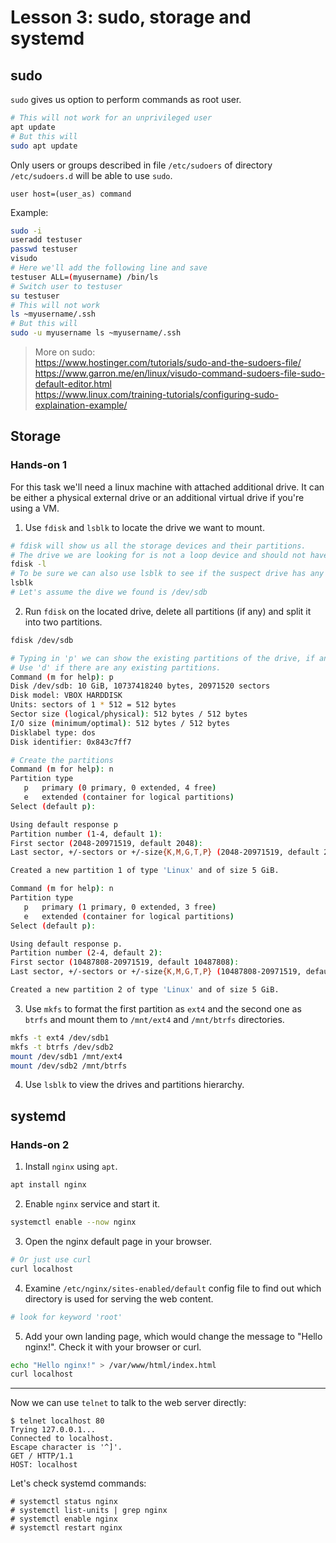 # Lesson 3: sudo, storage and systemd

## sudo

`sudo` gives us option to perform commands as root user.
```bash
# This will not work for an unprivileged user
apt update
# But this will
sudo apt update
```

Only users or groups described in file `/etc/sudoers` of directory `/etc/sudoers.d` will be able to use `sudo`.
```
user host=(user_as) command
```

Example:
```bash
sudo -i
useradd testuser
passwd testuser
visudo
# Here we'll add the following line and save
testuser ALL=(myusername) /bin/ls
# Switch user to testuser
su testuser
# This will not work
ls ~myusername/.ssh
# But this will
sudo -u myusername ls ~myusername/.ssh
```

> More on sudo:  
> https://www.hostinger.com/tutorials/sudo-and-the-sudoers-file/  
> https://www.garron.me/en/linux/visudo-command-sudoers-file-sudo-default-editor.html  
> https://www.linux.com/training-tutorials/configuring-sudo-explaination-example/

## Storage

### Hands-on 1

For this task we'll need a linux machine with attached additional drive. It can be either a physical external drive or an additional virtual drive if you're using a VM.

1. Use `fdisk` and `lsblk` to locate the drive we want to mount.
```bash
# fdisk will show us all the storage devices and their partitions.
# The drive we are looking for is not a loop device and should not have any partitions
fdisk -l
# To be sure we can also use lsblk to see if the suspect drive has any mount points
lsblk
# Let's assume the dive we found is /dev/sdb
```

2. Run `fdisk` on the located drive, delete all partitions (if any) and split it into two partitions.
```bash
fdisk /dev/sdb

# Typing in 'p' we can show the existing partitions of the drive, if any exists.
# Use 'd' if there are any existing partitions.
Command (m for help): p
Disk /dev/sdb: 10 GiB, 10737418240 bytes, 20971520 sectors
Disk model: VBOX HARDDISK   
Units: sectors of 1 * 512 = 512 bytes
Sector size (logical/physical): 512 bytes / 512 bytes
I/O size (minimum/optimal): 512 bytes / 512 bytes
Disklabel type: dos
Disk identifier: 0x843c7ff7

# Create the partitions
Command (m for help): n
Partition type
   p   primary (0 primary, 0 extended, 4 free)
   e   extended (container for logical partitions)
Select (default p):

Using default response p
Partition number (1-4, default 1):
First sector (2048-20971519, default 2048): 
Last sector, +/-sectors or +/-size{K,M,G,T,P} (2048-20971519, default 20971519): +5G

Created a new partition 1 of type 'Linux' and of size 5 GiB.

Command (m for help): n
Partition type
   p   primary (1 primary, 0 extended, 3 free)
   e   extended (container for logical partitions)
Select (default p): 

Using default response p.
Partition number (2-4, default 2): 
First sector (10487808-20971519, default 10487808): 
Last sector, +/-sectors or +/-size{K,M,G,T,P} (10487808-20971519, default 20971519): 

Created a new partition 2 of type 'Linux' and of size 5 GiB.
```

3. Use `mkfs` to format the first partition as `ext4` and the second one as `btrfs` and mount them to `/mnt/ext4` and `/mnt/btrfs` directories.
```bash
mkfs -t ext4 /dev/sdb1
mkfs -t btrfs /dev/sdb2
mount /dev/sdb1 /mnt/ext4
mount /dev/sdb2 /mnt/btrfs
```
4. Use `lsblk` to view the drives and partitions hierarchy.

## systemd

### Hands-on 2

1. Install `nginx` using `apt`.
```bash
apt install nginx
```

2. Enable `nginx` service and start it.
```bash
systemctl enable --now nginx
```

3. Open the nginx default page in your browser.
```bash
# Or just use curl
curl localhost
```

4. Examine `/etc/nginx/sites-enabled/default` config file to find out which directory is used for serving the web content.
```bash
# look for keyword 'root'
```

5. Add your own landing page, which would change the message to "Hello nginx!". Check it with your browser or curl.
```bash
echo "Hello nginx!" > /var/www/html/index.html
curl localhost
```

---

Now we can use `telnet` to talk to the web server directly:
```
$ telnet localhost 80
Trying 127.0.0.1...
Connected to localhost.
Escape character is '^]'.
GET / HTTP/1.1
HOST: localhost
```

Let's check systemd commands:
```
# systemctl status nginx
# systemctl list-units | grep nginx
# systemctl enable nginx
# systemctl restart nginx
```
